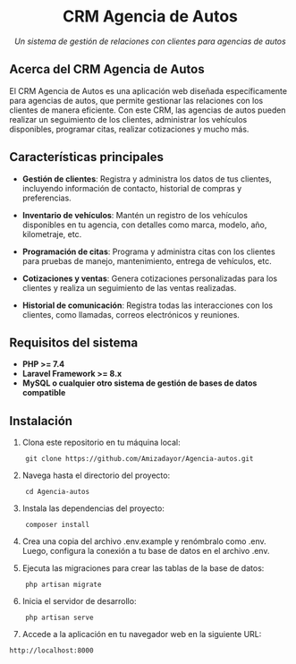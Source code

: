 <h1 align="center">CRM Agencia de Autos</h1>

<p align="center">
    <em>Un sistema de gestión de relaciones con clientes para agencias de autos</em>
</p>

## Acerca del CRM Agencia de Autos

El CRM Agencia de Autos es una aplicación web diseñada específicamente para agencias de autos, que permite gestionar las relaciones con los clientes de manera eficiente. Con este CRM, las agencias de autos pueden realizar un seguimiento de los clientes, administrar los vehículos disponibles, programar citas, realizar cotizaciones y mucho más.

## Características principales

- **Gestión de clientes**: Registra y administra los datos de tus clientes, incluyendo información de contacto, historial de compras y preferencias.

- **Inventario de vehículos**: Mantén un registro de los vehículos disponibles en tu agencia, con detalles como marca, modelo, año, kilometraje, etc.

- **Programación de citas**: Programa y administra citas con los clientes para pruebas de manejo, mantenimiento, entrega de vehículos, etc.

- **Cotizaciones y ventas**: Genera cotizaciones personalizadas para los clientes y realiza un seguimiento de las ventas realizadas.

- **Historial de comunicación**: Registra todas las interacciones con los clientes, como llamadas, correos electrónicos y reuniones.

## Requisitos del sistema

- **PHP >= 7.4**
- **Laravel Framework >= 8.x**
- **MySQL o cualquier otro sistema de gestión de bases de datos compatible**

## Instalación

1. Clona este repositorio en tu máquina local:

```
    git clone https://github.com/Amizadayor/Agencia-autos.git

```

2. Navega hasta el directorio del proyecto:

```
    cd Agencia-autos
```

3. Instala las dependencias del proyecto:

```
    composer install
```

4. Crea una copia del archivo .env.example y renómbralo como .env. Luego, configura la conexión a tu base de datos en el archivo .env.

5. Ejecuta las migraciones para crear las tablas de la base de datos:

```
    php artisan migrate
```

6. Inicia el servidor de desarrollo:

```
    php artisan serve
```

7. Accede a la aplicación en tu navegador web en la siguiente URL:

```
http://localhost:8000
```